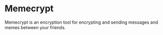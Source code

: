 # Memecrypt
Memecrypt is an encryption tool for encrypting and sending messages and memes between your friends.
